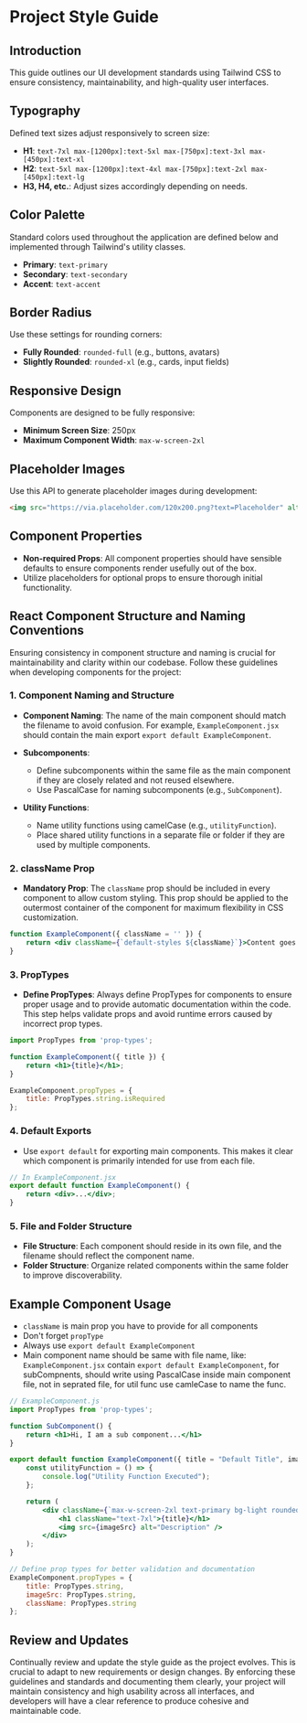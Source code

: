 # Project Style Guide

## Introduction

This guide outlines our UI development standards using Tailwind CSS to ensure consistency, maintainability, and high-quality user interfaces.

## Typography

Defined text sizes adjust responsively to screen size:

- **H1**: `text-7xl max-[1200px]:text-5xl max-[750px]:text-3xl max-[450px]:text-xl`
- **H2**: `text-5xl max-[1200px]:text-4xl max-[750px]:text-2xl max-[450px]:text-lg`
- **H3, H4, etc.**: Adjust sizes accordingly depending on needs.

## Color Palette

Standard colors used throughout the application are defined below and implemented through Tailwind's utility classes.

- **Primary**: `text-primary`
- **Secondary**: `text-secondary`
- **Accent**: `text-accent`
  
## Border Radius

Use these settings for rounding corners:

- **Fully Rounded**: `rounded-full` (e.g., buttons, avatars)
- **Slightly Rounded**: `rounded-xl` (e.g., cards, input fields)

## Responsive Design

Components are designed to be fully responsive:

- **Minimum Screen Size**: 250px
- **Maximum Component Width**: `max-w-screen-2xl`

## Placeholder Images

Use this API to generate placeholder images during development:

```html
<img src="https://via.placeholder.com/120x200.png?text=Placeholder" alt="Placeholder">
```

## Component Properties

- **Non-required Props**: All component properties should have sensible defaults to ensure components render usefully out of the box.
- Utilize placeholders for optional props to ensure thorough initial functionality.

## React Component Structure and Naming Conventions

Ensuring consistency in component structure and naming is crucial for maintainability and clarity within our codebase. Follow these guidelines when developing components for the project:

### 1. Component Naming and Structure

- **Component Naming**: The name of the main component should match the filename to avoid confusion. For example, `ExampleComponent.jsx` should contain the main export `export default ExampleComponent`.
  
- **Subcomponents**:
  - Define subcomponents within the same file as the main component if they are closely related and not reused elsewhere.
  - Use PascalCase for naming subcomponents (e.g., `SubComponent`).

- **Utility Functions**:
  - Name utility functions using camelCase (e.g., `utilityFunction`).
  - Place shared utility functions in a separate file or folder if they are used by multiple components.

### 2. className Prop

- **Mandatory Prop**: The `className` prop should be included in every component to allow custom styling. This prop should be applied to the outermost container of the component for maximum flexibility in CSS customization.

```jsx
function ExampleComponent({ className = '' }) {
    return <div className={`default-styles ${className}`}>Content goes here.</div>;
}
```

### 3. PropTypes

- **Define PropTypes**: Always define PropTypes for components to ensure proper usage and to provide automatic documentation within the code. This step helps validate props and avoid runtime errors caused by incorrect prop types.

```jsx
import PropTypes from 'prop-types';

function ExampleComponent({ title }) {
    return <h1>{title}</h1>;
}

ExampleComponent.propTypes = {
    title: PropTypes.string.isRequired
};
```

### 4. Default Exports

- Use `export default` for exporting main components. This makes it clear which component is primarily intended for use from each file.

```jsx
// In ExampleComponent.jsx
export default function ExampleComponent() {
    return <div>...</div>;
}
```

### 5. File and Folder Structure

- **File Structure**: Each component should reside in its own file, and the filename should reflect the component name.
- **Folder Structure**: Organize related components within the same folder to improve discoverability.

## Example Component Usage

- `className` is main prop you have to provide for all components
- Don't forget `propType`
- Always use `export default ExampleComponent`
- Main component name should be same with file name, like: `ExampleComponent.jsx` contain `export default ExampleComponent`, for subCompnents, should write using PascalCase inside main component file, not in seprated file, for util func use camleCase to name the func.

```jsx
// ExampleComponent.js
import PropTypes from 'prop-types';

function SubComponent() {
    return <h1>Hi, I am a sub component...</h1>
}

export default function ExampleComponent({ title = "Default Title", imageSrc = "https://via.placeholder.com/120x200.png?text=Default", className = '' }) {
    const utilityFunction = () => {
        console.log("Utility Function Executed");
    };

    return (
        <div className={`max-w-screen-2xl text-primary bg-light rounded-xl p-4 ${className}`}>
            <h1 className="text-7xl">{title}</h1>
            <img src={imageSrc} alt="Description" />
        </div>
    );
}

// Define prop types for better validation and documentation
ExampleComponent.propTypes = {
    title: PropTypes.string,
    imageSrc: PropTypes.string,
    className: PropTypes.string
};
```

## Review and Updates

Continually review and update the style guide as the project evolves. This is crucial to adapt to new requirements or design changes. By enforcing these guidelines and standards and documenting them clearly, your project will maintain consistency and high usability across all interfaces, and developers will have a clear reference to produce cohesive and maintainable code.
